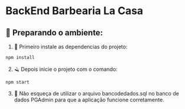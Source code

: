 # BackEnd Barbearia La Casa

## 💈 Preparando o ambiente:

1. 🧔 Primeiro instale as dependencias do projeto:

```bash
npm install
```

2. 🪒 Depois inicie o projeto com o comando:

```bash
npm start
```
3. 🚩 Não esqueça de utilizar o arquivo bancodedados.sql no banco de dados PGAdmin para que a aplicação funcione corretamente. 

